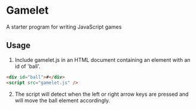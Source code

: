 # Gamelet

A starter program for writing JavaScript games

## Usage

1.  Include gamelet.js in an HTML document containing an element with an id of 'ball'.

```html
<div id="ball">#</div>
<script src="gamelet.js" />
```

2. The script will detect when the left or right arrow keys are pressed and will move the ball element accordingly.
